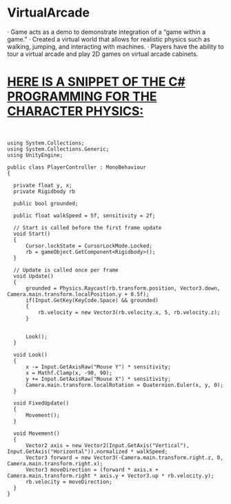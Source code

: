 # VirtualArcade
· Game acts as a demo to demonstrate integration of a “game within a game.”  · Created a virtual world that allows for realistic physics such as walking, jumping, and interacting with machines.  · Players have the ability to tour a virtual arcade and play 2D games on virtual arcade cabinets.


<h1 style="text-decoration: underline">HERE IS A SNIPPET OF THE C# PROGRAMMING FOR THE CHARACTER PHYSICS:</h1>
<br>

    using System.Collections;
    using System.Collections.Generic;
    using UnityEngine;

    public class PlayerController : MonoBehaviour  
    {
  
      private float y, x;
      private Rigidbody rb
  
      public bool grounded;
  
      public float walkSpeed = 5f, sensitivity = 2f;
  
      // Start is called before the first frame update
      void Start()
      {
          Cursor.lockState = CursorLockMode.Locked;
          rb = gameObject.GetComponent<Rigidbody>();
      }
  
      // Update is called once per frame
      void Update()
      {
          grounded = Physics.Raycast(rb.transform.position, Vector3.down, Camera.main.transform.localPosition.y + 0.5f);
          if(Input.GetKey(KeyCode.Space) && grounded)
          {
              rb.velocity = new Vector3(rb.velocity.x, 5, rb.velocity.z);
          }
  
  
          Look();
      }
  
      void Look()
      {
          x -= Input.GetAxisRaw("Mouse Y") * sensitivity;
          x = Mathf.Clamp(x, -90, 90);
          y += Input.GetAxisRaw("Mouse X") * sensitivity;
          Camera.main.transform.localRotation = Quaternion.Euler(x, y, 0);
      }
  
      void FixedUpdate()
      {
          Movement();
      }
  
      void Movement()
      {
          Vector2 axis = new Vector2(Input.GetAxis("Vertical"), Input.GetAxis("Horizontal")).normalized * walkSpeed;
          Vector3 forward = new Vector3(-Camera.main.transform.right.z, 0, Camera.main.transform.right.x);
          Vector3 moveDirection = (forward * axis.x + Camera.main.transform.right * axis.y + Vector3.up * rb.velocity.y);
          rb.velocity = moveDirection;
      }
    }

